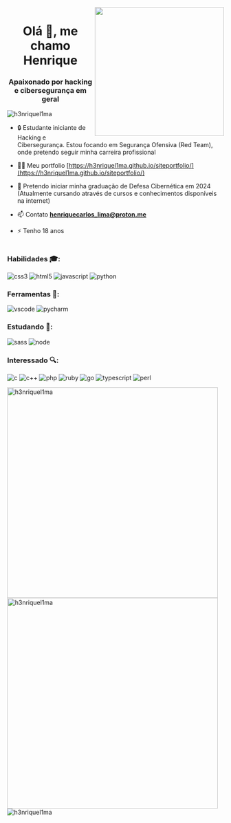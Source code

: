 <img width="300px" align='right' src='https://raw.githubusercontent.com/gist/H3nriqueL1ma/ff2178ee29432a9ea84b642510e3d316/raw/aeb696da759a3181c44ffd6fff94a1dad0682e33/githubcard.svg'/>

<h1 align="center">Olá 👋, me chamo Henrique</h1>
<h3 align="center">Apaixonado por hacking e cibersegurança em geral</h3>

<p align="left"> <img src="https://komarev.com/ghpvc/?username=h3nriquel1ma&label=Profile%20views&color=0e75b6&style=flat" alt="h3nriquel1ma" /> </p>

- 🔒 Estudante iniciante de Hacking e Cibersegurança. Estou focando em Segurança Ofensiva (Red Team), onde pretendo seguir minha carreira profissional

- 👨‍💻 Meu portfolio [https://h3nriquel1ma.github.io/siteportfolio/](https://h3nriquel1ma.github.io/siteportfolio/)

- 🔐 Pretendo iniciar minha graduação de Defesa Cibernética em 2024 (Atualmente cursando através de cursos e conhecimentos disponíveis na internet)

- 📫 Contato **henriquecarlos_lima@proton.me**

- ⚡ Tenho 18 anos
<h1></h1>
<h3 align="left">Habilidades 🎓:</h3>
<p align="left">
  <img src="https://img.shields.io/badge/CSS3-1572B6?style=for-the-badge&logo=css3&logoColor=white" alt="css3"/> 
  <img src="https://img.shields.io/badge/HTML5-E34F26?style=for-the-badge&logo=html5&logoColor=white" alt="html5"/> 
  <img src="https://img.shields.io/badge/JavaScript-F7DF1E?style=for-the-badge&logo=javascript&logoColor=black" alt="javascript"/>
  <img src="https://img.shields.io/badge/Python-3776AB?style=for-the-badge&logo=python&logoColor=white" alt="python"/> 
</p>

<h3 align="left">Ferramentas 🧰:</h3>
<p align="left">
  <img src="https://img.shields.io/badge/Visual_Studio_Code-0078D4?style=for-the-badge&logo=visual%20studio%20code&logoColor=white" alt="vscode"/>
  <img src="https://img.shields.io/badge/PyCharm-000000.svg?&style=for-the-badge&logo=PyCharm&logoColor=white" alt="pycharm"/>   
</p>

<h3 align="left">Estudando 📖:</h3>
<p align="left">
  <img src="https://img.shields.io/badge/Sass-CC6699?style=for-the-badge&logo=sass&logoColor=white" alt="sass"/>
  <img src="https://img.shields.io/badge/Node.js-43853D?style=for-the-badge&logo=node.js&logoColor=white" alt="node"/>
</p>

<h3 align="left">Interessado 🔍:</h3>
<p align="left">
  <img src="https://img.shields.io/badge/C-00599C?style=for-the-badge&logo=c&logoColor=white" alt="c"/>
  <img src="https://img.shields.io/badge/C%2B%2B-00599C?style=for-the-badge&logo=c%2B%2B&logoColor=white" alt="c++"/>
  <img src="https://img.shields.io/badge/PHP-777BB4?style=for-the-badge&logo=php&logoColor=white" alt="php"/>
  <img src="https://img.shields.io/badge/Ruby-CC342D?style=for-the-badge&logo=ruby&logoColor=white" alt="ruby"/>
  <img src="https://img.shields.io/badge/Go-00ADD8?style=for-the-badge&logo=go&logoColor=white" alt="go"/>
  <img src="https://img.shields.io/badge/TypeScript-007ACC?style=for-the-badge&logo=typescript&logoColor=white" alt="typescript"/>
  <img src="https://img.shields.io/badge/Perl-39457E?style=for-the-badge&logo=perl&logoColor=white" alt="perl"/>
</p>

<p align='left'>
<img width='490em' align="left" src="https://github-readme-stats.vercel.app/api/top-langs?username=h3nriquel1ma&show_icons=true&locale=en&layout=compact&theme=tokyonight" alt="h3nriquel1ma" />
<img width='490em' align="left" src="https://github-readme-stats.vercel.app/api?username=h3nriquel1ma&show_icons=true&locale=en&theme=tokyonight" alt="h3nriquel1ma" />
<img src="https://github-profile-trophy.vercel.app/?username=h3nriquel1ma&theme=tokyonight&column=3" alt="h3nriquel1ma" />
</p>
